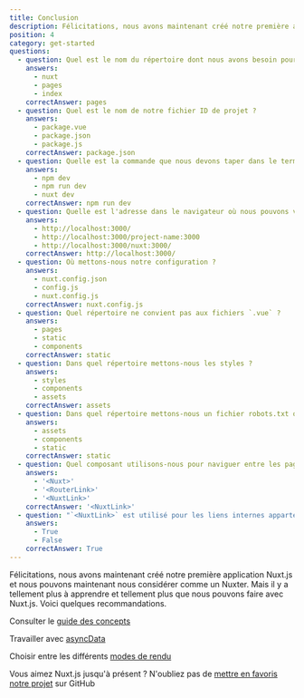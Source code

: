 ```yaml
---
title: Conclusion
description: Félicitations, nous avons maintenant créé notre première application Nuxt.js et nous pouvons maintenant nous considérer comme un Nuxter. Mais il y a tellement plus à apprendre et tellement plus que nous pouvons faire avec Nuxt.js. Voici quelques recommandations.
position: 4
category: get-started
questions:
  - question: Quel est le nom du répertoire dont nous avons besoin pour que Nuxt.js fonctionne ?
    answers:
      - nuxt
      - pages
      - index
    correctAnswer: pages
  - question: Quel est le nom de notre fichier ID de projet ?
    answers:
      - package.vue
      - package.json
      - package.js
    correctAnswer: package.json
  - question: Quelle est la commande que nous devons taper dans le terminal pour lancer notre projet Nuxt.js ?
    answers:
      - npm dev
      - npm run dev
      - nuxt dev
    correctAnswer: npm run dev
  - question: Quelle est l'adresse dans le navigateur où nous pouvons voir notre page en mode développement ?
    answers:
      - http://localhost:3000/
      - http://localhost:3000/project-name:3000
      - http://localhost:3000/nuxt:3000/
    correctAnswer: http://localhost:3000/
  - question: Où mettons-nous notre configuration ?
    answers:
      - nuxt.config.json
      - config.js
      - nuxt.config.js
    correctAnswer: nuxt.config.js
  - question: Quel répertoire ne convient pas aux fichiers `.vue` ?
    answers:
      - pages
      - static
      - components
    correctAnswer: static
  - question: Dans quel répertoire mettons-nous les styles ?
    answers:
      - styles
      - components
      - assets
    correctAnswer: assets
  - question: Dans quel répertoire mettons-nous un fichier robots.txt ou un favicon ?
    answers:
      - assets
      - components
      - static
    correctAnswer: static
  - question: Quel composant utilisons-nous pour naviguer entre les pages ?
    answers:
      - '<Nuxt>'
      - '<RouterLink>'
      - '<NuxtLink>'
    correctAnswer: '<NuxtLink>'
  - question: "`<NuxtLink>` est utilisé pour les liens internes appartenant à l'application Nuxt.js ?"
    answers:
      - True
      - False
    correctAnswer: True
---
```


Félicitations, nous avons maintenant créé notre première application Nuxt.js et nous pouvons maintenant nous considérer comme un Nuxter. Mais il y a tellement plus à apprendre et tellement plus que nous pouvons faire avec Nuxt.js. Voici quelques recommandations.

<base-alert type="next">

Consulter le [guide des concepts](../concepts/views)

</base-alert>

<base-alert type="next">

Travailler avec [asyncData](/docs/2.x/features/data-fetching#async-data)

</base-alert>

<base-alert type="next">

Choisir entre les différents [modes de rendu](/docs/2.x/features/rendering-modes)

</base-alert>

<base-alert type="star">

Vous aimez Nuxt.js jusqu'à présent ? N'oubliez pas de [mettre en favoris notre projet](https://github.com/nuxt/nuxt.js) sur GitHub

</base-alert>

<quiz :questions="questions"></quiz>
